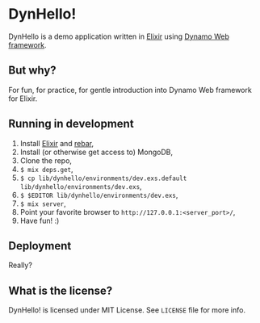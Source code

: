 # DynHello!

DynHello is a demo application written in [Elixir](http://elixir-lang.org/)
using [Dynamo Web framework](https://github.com/elixir-lang/dynamo).

## But why?

For fun, for practice, for gentle introduction into Dynamo Web framework for
Elixir.

## Running in development

1. Install [Elixir](http://elixir-lang.org/getting_started/1.html)
and [rebar](https://github.com/basho/rebar#building),
2. Install (or otherwise get access to) MongoDB,
3. Clone the repo,
4. `$ mix deps.get`,
5. `$ cp lib/dynhello/environments/dev.exs.default lib/dynhello/environments/dev.exs`,
6. `$ $EDITOR lib/dynhello/environments/dev.exs`,
7. `$ mix server`,
8. Point your favorite browser to `http://127.0.0.1:<server_port>/`,
9. Have fun! :)

## Deployment

Really?

## What is the license?

DynHello! is licensed under MIT License. See `LICENSE` file for more info.
